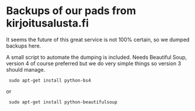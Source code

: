 # Backups of our pads from kirjoitusalusta.fi

It seems the future of this great service is not 100% certain, so we dumped backups here.

A small script to automate the dumping is included. Needs Beautiful Soup, version 4 of course preferred but we do  very simple things so version 3 should manage.

     sudo apt-get install python-bs4

or

     sudo apt-get install python-beautifulsoup

